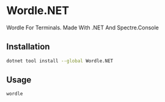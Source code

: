 # Wordle.NET
Wordle For Terminals. Made With .NET And Spectre.Console

## Installation
```bash
dotnet tool install --global Wordle.NET
```

## Usage
```bash
wordle
```
